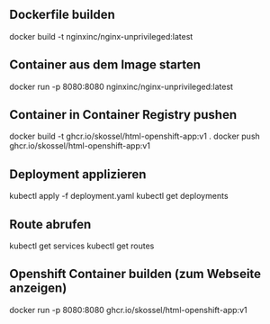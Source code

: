 
## Dockerfile builden
docker build -t nginxinc/nginx-unprivileged:latest

## Container aus dem Image starten
docker run -p 8080:8080 nginxinc/nginx-unprivileged:latest

## Container in Container Registry pushen
docker build -t ghcr.io/skossel/html-openshift-app:v1 .
docker push ghcr.io/skossel/html-openshift-app:v1

## Deployment applizieren
kubectl apply -f deployment.yaml
kubectl get deployments

## Route abrufen
kubectl get services
kubectl get routes

## Openshift Container builden (zum Webseite anzeigen)
docker run -p 8080:8080 ghcr.io/skossel/html-openshift-app:v1

